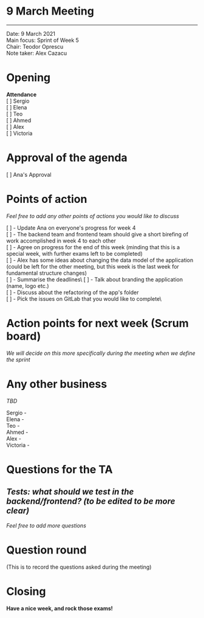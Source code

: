 # 9 March Meeting 

---

Date:           9 March 2021\
Main focus:     Sprint of Week 5\
Chair:          Teodor Oprescu\
Note taker:     Alex Cazacu

# Opening
**Attendance**\
[ ] Sergio\
[ ] Elena\
[ ] Teo\
[ ] Ahmed\
[ ] Alex\
[ ] Victoria 

# Approval of the agenda
[ ] Ana's Approval 

# Points of action

*Feel free to add any other points of actions you would like to discuss*

[ ] - Update Ana on everyone's progress for week 4\
[ ] - The backend team and frontend team should give a short birefing of work accomplished in week 4 to each other\
[ ] - Agree on progress for the end of this week (minding that this is a special week, with further exams left to be completed)\
[ ] - Alex has some ideas about changing the data model of the application (could be left for the other meeting, but this week is the last week for fundamental structure changes)\
[ ] - Summarise the deadlines\ 
[ ] - Talk about branding the application (name, logo etc.)\
[ ] - Discuss about the refactoring of the app's folder\
[ ] - Pick the issues on GitLab that you would like to complete\


# Action points for next week (Scrum board)
*We will decide on this more specifically during the meeting when we define the sprint* 

# Any other business
*TBD*

Sergio -\
Elena -\
Teo -\
Ahmed -\
Alex -\
Victoria - 

# Questions for the TA

*Tests: what should we test in the backend/frontend? (to be edited to be more clear)* 
-------
*Feel free to add more questions*

# Question round 
(This is to record the questions asked during the meeting)



# Closing
**Have a nice week, and rock those exams!** 

